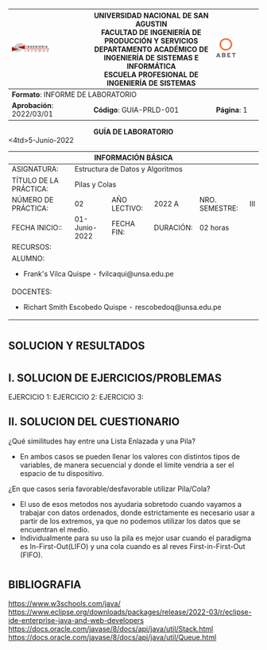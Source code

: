 <div align="center">
<table>
    <theader>
        <tr>
            <td><img src="https://github.com/rescobedoq/pw2/blob/main/epis.png?raw=true" alt="EPIS" style="width:50%; height:auto"/></td>
            <th>
                <span style="font-weight:bold;">UNIVERSIDAD NACIONAL DE SAN AGUSTIN</span><br />
                <span style="font-weight:bold;">FACULTAD DE INGENIERÍA DE PRODUCCIÓN Y SERVICIOS</span><br />
                <span style="font-weight:bold;">DEPARTAMENTO ACADÉMICO DE INGENIERÍA DE SISTEMAS E INFORMÁTICA</span><br />
                <span style="font-weight:bold;">ESCUELA PROFESIONAL DE INGENIERÍA DE SISTEMAS</span>
            </th>
            <td><img src="https://github.com/rescobedoq/pw2/blob/main/abet.png?raw=true" alt="ABET" style="width:50%; height:auto"/></td>
        </tr>
    </theader>
    <tbody>
        <tr><td colspan="3"><span style="font-weight:bold;">Formato</span>: INFORME DE LABORATORIO</td></tr>
        <tr><td><span style="font-weight:bold;">Aprobación</span>:  2022/03/01</td><td><span style="font-weight:bold;">Código</span>: GUIA-PRLD-001</td><td><span style="font-weight:bold;">Página</span>: 1</td></tr>
    </tbody>
</table>
</div>
<div align="center">
<span style="font-weight:bold;">GUÍA DE LABORATORIO</span><br />
</div>

<table>
<theader>
<tr><th colspan="6">INFORMACIÓN BÁSICA</th></tr>
</theader>
<tbody>
<tr><td>ASIGNATURA:</td><td colspan="5">Estructura de Datos y Algoritmos</td></tr>
<tr><td>TÍTULO DE LA PRÁCTICA:</td><td colspan="5">Pilas y Colas</td></tr>
<tr>
<td>NÚMERO DE PRÁCTICA:</td><td>02</td><td>AÑO LECTIVO:</td><td>2022 A</td><td>NRO. SEMESTRE:</td><td>III</td>
</tr>
<tr>
<td>FECHA INICIO::</td><td>01-Junio-2022</td><td>FECHA FIN:</td><4td>5-Junio-2022</td><td>DURACIÓN:</td><td>02 horas</td>
</tr>
<tr><td colspan="6">RECURSOS:
</td>
</<tr>
  <tr><td colspan="6">ALUMNO:
<ul>
<li>Frank's Vilca Quispe - fvilcaqui@unsa.edu.pe</li>
</ul>
</td>
</<tr>
<tr><td colspan="6">DOCENTES:
<ul>
<li>Richart Smith Escobedo Quispe - rescobedoq@unsa.edu.pe</li>
</ul>
</td>
</<tr>
</tdbody>
</table>

#
   ## SOLUCION Y RESULTADOS
#

## I. SOLUCION DE EJERCICIOS/PROBLEMAS
   EJERCICIO 1:
   EJERCICIO 2:
   EJERCICIO 3:


## II. SOLUCION DEL CUESTIONARIO

¿Qué similitudes hay entre una Lista Enlazada y una Pila?

  - En ambos casos se pueden llenar los valores con distintos tipos de variables, de manera
    secuencial y donde el limite vendria a ser el espacio de tu dispositivo.
    
¿En que casos seria favorable/desfavorable utilizar Pila/Cola?
   - El uso de esos metodos nos ayudaria sobretodo cuando vayamos a trabajar con datos ordenados,
     donde estrictamente es necesario usar a partir de los extremos, ya que no podemos utilizar los 
     datos que se encuentran el medio.
   - Individualmente para su uso la pila es mejor usar cuando el paradigma es In-First-Out(LIFO) y 
      una cola cuando es al reves First-in-First-Out (FIFO).


#
   ## BIBLIOGRAFIA
   https://www.w3schools.com/java/
   https://www.eclipse.org/downloads/packages/release/2022-03/r/eclipse-ide-enterprise-java-and-web-developers
   https://docs.oracle.com/javase/8/docs/api/java/util/Stack.html
   https://docs.oracle.com/javase/8/docs/api/java/util/Queue.html
#

  
